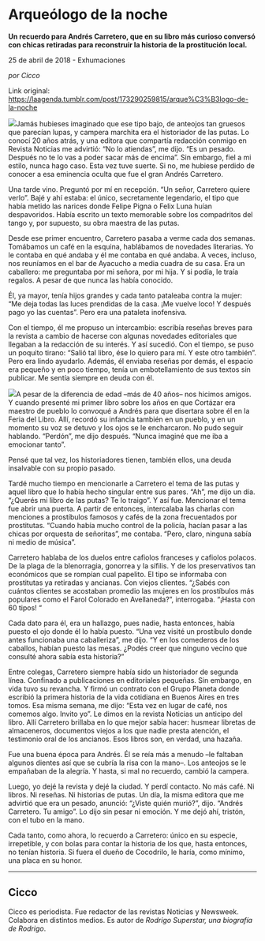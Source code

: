# Arqueólogo de la noche

**Un recuerdo para Andrés Carretero, que en su libro más curioso conversó con chicas retiradas para reconstruir la historia de la prostitución local.**

25 de abril de 2018 - Exhumaciones

_por Cicco_

Link original: https://laagenda.tumblr.com/post/173290259815/arque%C3%B3logo-de-la-noche

![](https://64.media.tumblr.com/b1379a29ddf1bdff6a76e3dfcddaebfb/tumblr_inline_p7qwp7i37d1t6q87u_500.jpg)Jamás hubieses imaginado que ese tipo bajo, de anteojos tan gruesos que parecían lupas, y campera marchita era el historiador de las putas. Lo conocí 20 años atrás, y una editora que compartía redacción conmigo en Revista Noticias me advirtió: “No lo atiendas”, me dijo. “Es un pesado. Después no te lo vas a poder sacar más de encima”. Sin embargo, fiel a mi estilo, nunca hago caso. Esta vez tuve suerte. Si no, me hubiese perdido de conocer a esa eminencia oculta que fue el gran Andrés Carretero.


Una tarde vino. Preguntó por mí en recepción. “Un señor, Carretero quiere verlo”. Bajé y ahí estaba: el único, secretamente legendario, el tipo que había metido las narices donde Felipe Pigna o Felix Luna huían despavoridos. Había escrito un texto memorable sobre los compadritos del tango y, por supuesto, su obra maestra de las putas. 


Desde ese primer encuentro, Carretero pasaba a verme cada dos semanas. Tomábamos un café en la esquina, hablábamos de novedades literarias. Yo le contaba en qué andaba y él me contaba en qué andaba. A veces, incluso, nos reuníamos en el bar de Ayacucho a media cuadra de su casa. Era un caballero: me preguntaba por mi señora, por mi hija. Y si podía, le traía regalos. A pesar de que nunca las había conocido.


Él, ya mayor, tenía hijos grandes y cada tanto pataleaba contra la mujer: “Me deja todas las luces prendidas de la casa. ¡Me vuelve loco! Y después pago yo las cuentas”. Pero era una pataleta inofensiva.


Con el tiempo, él me propuso un intercambio: escribía reseñas breves para la revista a cambio de hacerse con algunas novedades editoriales que llegaban a la redacción de su interés. Y así sucedió. Con el tiempo, se puso un poquito tirano: “Salió tal libro, ése lo quiero para mí. Y este otro también”. Pero era lindo ayudarlo. Además, él enviaba reseñas por demás, el espacio era pequeño y en poco tiempo, tenía un embotellamiento de sus textos sin publicar. Me sentía siempre en deuda con él.


![](https://64.media.tumblr.com/37d8207a60d4a358fa222114a38739b3/tumblr_inline_p7qwp8UorS1t6q87u_250.jpg)A pesar de la diferencia de edad –más de 40 años– nos hicimos amigos. Y cuando presenté mi primer libro sobre los años en que Cortázar era maestro de pueblo lo convoqué a Andrés para que disertara sobre él en la Feria del Libro. Allí, recordó su infancia también en un pueblo, y en un momento su voz se detuvo y los ojos se le encharcaron. No pudo seguir hablando. “Perdón”, me dijo después. “Nunca imaginé que me iba a emocionar tanto”.


Pensé que tal vez, los historiadores tienen, también ellos, una deuda insalvable con su propio pasado. 


Tardé mucho tiempo en mencionarle a Carretero el tema de las putas y aquel libro que lo había hecho singular entre sus pares. “Ah”, me dijo un día. “¿Querés mi libro de las putas? Te lo traigo”. Y así fue. Mencionar el tema fue abrir una puerta. A partir de entonces, intercalaba las charlas con menciones a prostíbulos famosos y cafés de la zona frecuentados por prostitutas. “Cuando había mucho control de la policía, hacían pasar a las chicas por orquesta de señoritas”, me contaba. “Pero, claro, ninguna sabía ni medio de música”. 


Carretero hablaba de los duelos entre cafiolos franceses y cafiolos polacos. De la plaga de la blenorragia, gonorrea y la sífilis. Y de los preservativos tan económicos que se rompían cual papelito. El tipo se informaba con prostitutas ya retiradas y ancianas. Con viejos clientes. “¿Sabés con cuántos clientes se acostaban promedio las mujeres en los prostíbulos más populares como el Farol Colorado en Avellaneda?”, interrogaba. “¡Hasta con 60 tipos! “


Cada dato para él, era un hallazgo, pues nadie, hasta entonces, había puesto el ojo donde él lo había puesto. “Una vez visité un prostíbulo donde antes funcionaba una caballeriza”, me dijo. “Y en los comederos de los caballos, habían puesto las mesas. ¿Podés creer que ninguno vecino que consulté ahora sabía esta historia?”


Entre colegas, Carretero siempre había sido un historiador de segunda línea. Confinado a publicaciones en editoriales pequeñas. Sin embargo, en vida tuvo su revancha. Y firmó un contrato con el Grupo Planeta donde escribió la primera historia de la vida cotidiana en Buenos Aires en tres tomos. Esa misma semana, me dijo: “Esta vez en lugar de café, nos comemos algo. Invito yo”. Le dimos en la revista Noticias un anticipo del libro. Allí Carretero brillaba en lo que mejor sabía hacer: husmear libretas de almaceneros, documentos viejos a los que nadie presta atención, el testimonio oral de los ancianos. Esos libros son, en verdad, una hazaña. 


Fue una buena época para Andrés. Él se reía más a menudo –le faltaban algunos dientes así que se cubría la risa con la mano–. Los anteojos se le empañaban de la alegría. Y hasta, si mal no recuerdo, cambió la campera. 


Luego, yo dejé la revista y dejé la ciudad. Y perdí contacto. No más café. Ni libros. Ni reseñas. Ni historias de putas. Un día, la misma editora que me advirtió que era un pesado, anunció: “¿Viste quién murió?”, dijo. “Andrés Carretero. Tu amigo”. Lo dijo sin pesar ni emoción. Y me dejó ahí, tristón, con el tubo en la mano.


Cada tanto, como ahora, lo recuerdo a Carretero: único en su especie, irrepetible, y con bolas para contar la historia de los que, hasta entonces, no tenían historia. Si fuera el dueño de Cocodrilo, le haría, como mínimo, una placa en su honor.
 



---

 Cicco
------

 Cicco es periodista. Fue redactor de las revistas Noticias y Newsweek. Colabora en distintos medios. Es autor de *Rodrigo Superstar, una biografía de Rodrigo*. 

